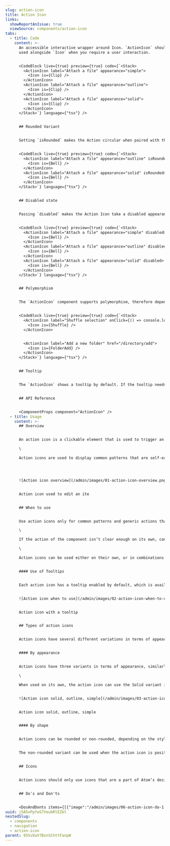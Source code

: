 ```yaml
---
slug: action-icon
title: Action Icon
links:
  showReportAnIssue: true
  viewSource: components/action-icon
tabs:
  - title: Code
    content: >-
      An accessible interactive wrapper around Icon. `ActionIcon` should be
      used alongside `Icon` when you require a user interaction.


      <CodeBlock live={true} preview={true} code={`<Stack>
        <ActionIcon label="Attach a file" appearance="simple">
          <Icon is={Clip} />
        </ActionIcon>
        <ActionIcon label="Attach a file" appearance="outline">
          <Icon is={Clip} />
        </ActionIcon>
        <ActionIcon label="Attach a file" appearance="solid">
          <Icon is={Clip} />
        </ActionIcon>
      </Stack>`} language={"tsx"} />


      ## Rounded Variant


      Setting `isRounded` makes the Action circular when paired with the options "outline" and "solid" for the `appearance` prop


      <CodeBlock live={true} preview={true} code={`<Stack>
        <ActionIcon label="Attach a file" appearance="outline" isRounded>
          <Icon is={Bell} />
        </ActionIcon>
        <ActionIcon label="Attach a file" appearance="solid" isRounded>
          <Icon is={Bell} />
        </ActionIcon>
      </Stack>`} language={"tsx"} />


      ## Disabled state


      Passing `disabled` makes the Action Icon take a disabled appearance, where any cursor interaction with the component will not render any changes in its UI.


      <CodeBlock live={true} preview={true} code={`<Stack>
        <ActionIcon label="Attach a file" appearance="simple" disabled>
          <Icon is={Bell} />
        </ActionIcon>
        <ActionIcon label="Attach a file" appearance="outline" disabled>
          <Icon is={Bell} />
        </ActionIcon>
        <ActionIcon label="Attach a file" appearance="solid" disabled>
          <Icon is={Bell} />
        </ActionIcon>
      </Stack>`} language={"tsx"} />


      ## Polymorphism


      The `ActionIcon` component supports polymorphism, therefore depending on whether it receives an `onClick`/`href` as a prop, it will produce a `button` or `link` respectively


      <CodeBlock live={true} preview={true} code={`<Stack>
        <ActionIcon label="Shuffle selection" onClick={() => console.log('clicked')}>
          <Icon is={Shuffle} />
        </ActionIcon>


        <ActionIcon label="Add a new folder" href="/directory/add">
          <Icon is={FolderAdd} />
        </ActionIcon>
      </Stack>`} language={"tsx"} />


      ## Tooltip


      The `ActionIcon` shows a tooltip by default. If the tooltip needs to be turned off it can by passing `hasTooltip=false`. It is not advisable to turn off the tooltip option as it may reduce the user experience.


      ## API Reference


      <ComponentProps component="ActionIcon" />
  - title: Usage
    content: >-
      ## Overview


      An action icon is a clickable element that is used to trigger an action by the user. It works as a more minimal version of a button that uses only an icon to signify its meaning, which can be useful when space in a layout is limited.\

      \

      Action icons are used to display common patterns that are self-explanatory and do not require extra copy to clarify.




      ![Action icon overview](/admin/images/01-action-icon-overview.png "Action icon overview")


      Action icon used to edit an ite


      ## When to use


      Use action icons only for common patterns and generic actions that can be easily understood by users without the need of button copy, tooltips or other explanations. For example, that could be editing, downloading or sharing an item within a table where it’s clear what the item is and what the action would lead to.\

      \

      If the action of the component isn’t clear enough on its own, consider using a normal button with copy.\

      \

      Action icons can be used either on their own, or in combinations with other buttons when the interaction they signify is of lower priority, compared to the primary button.


      #### Use of Tooltips


      Each action icon has a tooltip enabled by default, which is available on hover. The tooltip can clarify the action the component would take, but should not be necessary to its understanding, as hover states are not available on all devices.


      ![Action icon when to use](/admin/images/02-action-icon-when-to-use.png "Action icon when to use")


      Action icon with a tooltip


      ## Types of action icons


      Action icons have several different variations in terms of appearance, shape and theme in order to match the buttons used next to them.


      #### By appearance


      Action icons have three variants in terms of appearance, similarly to the normal buttons, which should be used based on the importance of the action within the context of the page.\

      \

      When used on its own, the action icon can use the Solid variant if it’s the primary action within that part of the layout. If it signifies a secondary action or is used in a combination with other buttons, it should use the Outline or Simple variants.


      ![Action icon solid, outline, simple](/admin/images/03-action-icon-types-of-buttons.png "Action icon solid, outline, simple")


      Action icon solid, outline, simple


      #### By shape


      Action icons can be rounded or non-rounded, depending on the styling of the other components they’re used around. 


      The non-rounded variant can be used when the action icon is positioned next to a normal button or other components, while the rounded one can be used when the icon is on its own without other rectangular components nearby.


      ## Icons


      Action icons should only use icons that are a part of Atom’s design system and no other graphics or typography. The selected icons should have clear meanings and make sense in the context of the page and the other components around them.


      ## Do's and Don'ts


      <DosAndDonts items={[{"image":"/admin/images/06-action-icon-do-1.png","type":"do","description":"Use an icon that follows common patterns known by users within each app"},{"image":"/admin/images/07-action-icon-dont-2.png","type":"dont","description":"Use icons that have abstract meanings within the page they’re used in"},{"image":"/admin/images/08-action-icon-do-3.png","type":"do","description":"Use the appropriate variant of the action icon that fits the component hierarchy of your layout"},{"image":"/admin/images/09-action-icon-dont-4.png","type":"dont","description":"Use the appropriate variant of the action icon that fits the component hierarchy of your layout"}]} />
uuid: j5A5xPpfwS7VeubRlEZbl
nestedSlug:
  - components
  - navigation
  - action-icon
parent: 95SvEwV7BznSChttFanpW
---
```

